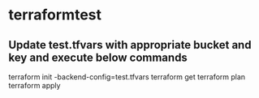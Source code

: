 # terraformtest
## Update test.tfvars with appropriate bucket and key and execute below commands
terraform init -backend-config=test.tfvars
terraform get
terraform plan
terraform apply
